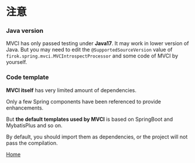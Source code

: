 # 注意

### Java version

MVCI has only passed testing under **Java17**.
It may work in lower version of Java.
But you may need to edit
the `@SupportedSourceVersion` value
of `firok.spring.mvci.MVCIntrospectProcessor`
and some code of MVCI by yourself.

### Code template

**MVCI itself** has very limited amount of dependencies.

Only a few Spring components have been referenced
to provide enhancements.

But **the default templates used by MVCI**
is based on SpringBoot and MybatisPlus and so on.

By default, you should import them as dependencies,
or the project will not pass the compilation.

[Home](home-en.md)
